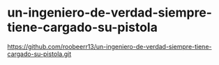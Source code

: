 # un-ingeniero-de-verdad-siempre-tiene-cargado-su-pistola
https://github.com/roobeerr13/un-ingeniero-de-verdad-siempre-tiene-cargado-su-pistola.git